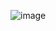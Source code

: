 ![image](https://user-images.githubusercontent.com/72156768/171568318-2f8441f5-3449-4753-b422-3911eb7ed8d3.png)
